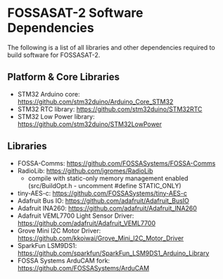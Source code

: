 # FOSSASAT-2 Software Dependencies
The following is a list of all libraries and other dependencies required to build software for FOSSASAT-2.

## Platform & Core Libraries
* STM32 Arduino core: https://github.com/stm32duino/Arduino_Core_STM32
* STM32 RTC library: https://github.com/stm32duino/STM32RTC
* STM32 Low Power library: https://github.com/stm32duino/STM32LowPower

## Libraries
* FOSSA-Comms: https://github.com/FOSSASystems/FOSSA-Comms
* RadioLib: https://github.com/jgromes/RadioLib
  * compile with static-only memory management enabled (src/BuildOpt.h - uncomment #define STATIC_ONLY)
* tiny-AES-c: https://github.com/FOSSASystems/tiny-AES-c
* Adafruit Bus IO: https://github.com/adafruit/Adafruit_BusIO
* Adafruit INA260: https://github.com/adafruit/Adafruit_INA260
* Adafruit VEML7700 Light Sensor Driver: https://github.com/adafruit/Adafruit_VEML7700
* Grove Mini I2C Motor Driver: https://github.com/kkoiwai/Grove_Mini_I2C_Motor_Driver
* SparkFun LSM9DS1: https://github.com/sparkfun/SparkFun_LSM9DS1_Arduino_Library
* FOSSA Systems ArduCAM fork: https://github.com/FOSSASystems/ArduCAM
